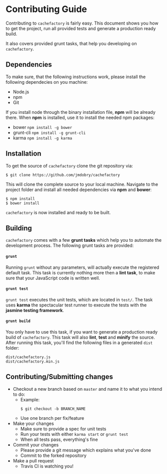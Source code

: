 # Contributing Guide

Contributing to `cachefactory` is fairly easy. This document shows you how to
get the project, run all provided tests and generate a production ready build.

It also covers provided grunt tasks, that help you developing on `cachefactory`.

## Dependencies

To make sure, that the following instructions work, please install the following dependecies
on you machine:

- Node.js
- npm
- Git

If you install node through the binary installation file, **npm** will be already there.
When **npm** is installed, use it to install the needed npm packages:

- bower `npm install -g bower`
- grunt-cli `npm install -g grunt-cli`
- karma `npm install -g karma`

## Installation

To get the source of `cachefactory` clone the git repository via:

````
$ git clone https://github.com/jmdobry/cachefactory
````

This will clone the complete source to your local machine. Navigate to the project folder
and install all needed dependencies via **npm** and **bower**:

````
$ npm install
$ bower install
````

`cachefactory` is now installed and ready to be built.

## Building

`cachefactory` comes with a few **grunt tasks** which help you to automate
the development process. The following grunt tasks are provided:

#### `grunt`

Running `grunt` without any parameters, will actually execute the registered
default task. This task is currently nothing more then a **lint task**, to make sure
that your JavaScript code is written well.

#### `grunt test`

`grunt test` executes the unit tests, which are located in `test/`. The task uses **karma** the spectacular test runner to execute the tests with the **jasmine testing framework**.

#### `grunt build`

You only have to use this task, if you want to generate a production ready build of
`cachefactory`. This task will also **lint**, **test** and **minify** the
source. After running this task, you'll find the following files in a generated
`dist` folder:

````
dist/cachefactory.js
dist/cachefactory.min.js
````

## Contributing/Submitting changes

- Checkout a new branch based on `master` and name it to what you intend to do:
  - Example:
    ````
    $ git checkout -b BRANCH_NAME
    ````
  - Use one branch per fix/feature
- Make your changes
  - Make sure to provide a spec for unit tests
  - Run your tests with either `karma start` or `grunt test`
  - When all tests pass, everything's fine
- Commit your changes
  - Please provide a git message which explains what you've done
  - Commit to the forked repository
- Make a pull request
  - Travis CI is watching you!
